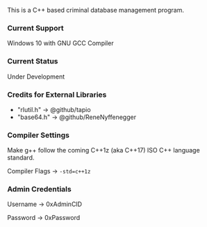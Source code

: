This is a C++ based criminal database management program.
### Current Support
Windows 10 with GNU GCC Compiler
### Current Status
Under Development
### Credits for External Libraries
* "rlutil.h" -> @github/tapio
* "base64.h" -> @github/ReneNyffenegger
### Compiler Settings
Make g++ follow the coming C++1z (aka C++17) ISO C++ language standard.

Compiler Flags -> `-std=c++1z`
### Admin Credentials
Username -> 0xAdminCID

Password -> 0xPassword
